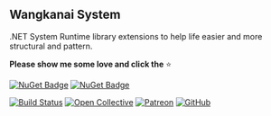 ## Wangkanai System

.NET System Runtime library extensions to help life easier and more structural and pattern.

**Please show me some love and click the** :star:

[![NuGet Badge](https://buildstats.info/nuget/wangkanai.system)](https://www.nuget.org/packages/wangkanai.system)
[![NuGet Badge](https://buildstats.info/nuget/wangkanai.system?includePreReleases=true)](https://www.nuget.org/packages/wangkanai.system)

[![Build Status](https://dev.azure.com/wangkanai/GitHub/_apis/build/status/wangkanai?branchName=main)](https://dev.azure.com/wangkanai/GitHub/_build/latest?definitionId=20&branchName=main)
[![Open Collective](https://img.shields.io/badge/open%20collective-support%20me-3385FF.svg)](https://opencollective.com/wangkanai)
[![Patreon](https://img.shields.io/badge/patreon-support%20me-d9643a.svg)](https://www.patreon.com/wangkanai)
[![GitHub](https://img.shields.io/github/license/wangkanai/wangkanai)](https://github.com/wangkanai/wangkanai/blob/main/LICENSE)

